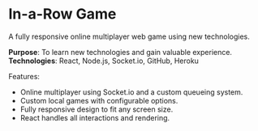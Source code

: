 # In-a-Row Game

A fully responsive online multiplayer web game using new technologies.

<b>Purpose</b>: To learn new technologies and gain valuable experience.<br/>
<b>Technologies</b>: React, Node.js, Socket.io, GitHub, Heroku

Features: 
 - Online multiplayer using Socket.io and a custom queueing system.
 - Custom local games with configurable options.
 - Fully responsive design to fit any screen size.
 - React handles all interactions and rendering.
